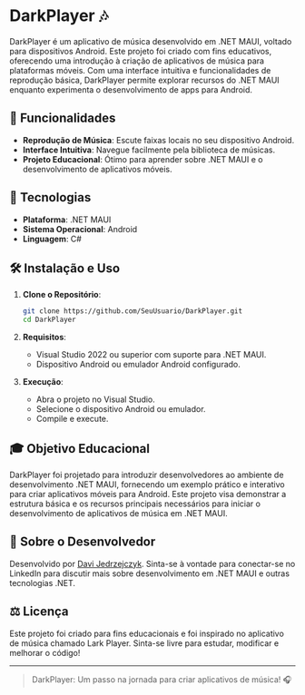 # DarkPlayer 🎶

DarkPlayer é um aplicativo de música desenvolvido em .NET MAUI, voltado para dispositivos Android. Este projeto foi criado com fins educativos, oferecendo uma introdução à criação de aplicativos de música para plataformas móveis. Com uma interface intuitiva e funcionalidades de reprodução básica, DarkPlayer permite explorar recursos do .NET MAUI enquanto experimenta o desenvolvimento de apps para Android.

## 📱 Funcionalidades

- **Reprodução de Música**: Escute faixas locais no seu dispositivo Android.
- **Interface Intuitiva**: Navegue facilmente pela biblioteca de músicas.
- **Projeto Educacional**: Ótimo para aprender sobre .NET MAUI e o desenvolvimento de aplicativos móveis.

## 🚀 Tecnologias

- **Plataforma**: .NET MAUI
- **Sistema Operacional**: Android
- **Linguagem**: C#

## 🛠️ Instalação e Uso

1. **Clone o Repositório**:
   ```bash
   git clone https://github.com/SeuUsuario/DarkPlayer.git
   cd DarkPlayer
   ```

2. **Requisitos**:
   - Visual Studio 2022 ou superior com suporte para .NET MAUI.
   - Dispositivo Android ou emulador Android configurado.

3. **Execução**:
   - Abra o projeto no Visual Studio.
   - Selecione o dispositivo Android ou emulador.
   - Compile e execute.

## 🎓 Objetivo Educacional

DarkPlayer foi projetado para introduzir desenvolvedores ao ambiente de desenvolvimento .NET MAUI, fornecendo um exemplo prático e interativo para criar aplicativos móveis para Android. Este projeto visa demonstrar a estrutura básica e os recursos principais necessários para iniciar o desenvolvimento de aplicativos de música em .NET MAUI.

## 📌 Sobre o Desenvolvedor

Desenvolvido por [Davi Jedrzejczyk](https://www.linkedin.com/in/davi-jedrzejczyk-03b22a245/). Sinta-se à vontade para conectar-se no LinkedIn para discutir mais sobre desenvolvimento em .NET MAUI e outras tecnologias .NET.

## ⚖️ Licença

Este projeto foi criado para fins educacionais e foi inspirado no aplicativo de música chamado Lark Player. Sinta-se livre para estudar, modificar e melhorar o código!

---

> DarkPlayer: Um passo na jornada para criar aplicativos de música! 🎧
